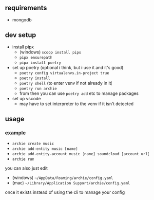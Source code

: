 ## requirements
- mongodb

## dev setup
- install pipx
    - (windows) `scoop install pipx`
    - `pipx ensurepath`
    - `pipx install poetry`
- set up poetry
    (optional i think, but i use it and it's good)
    - `poetry config virtualenvs.in-project true`
    - `poetry install`
    - `poetry shell` (to enter venv if not already in it)
    - `poetry run archie`
    - from then you can use `poetry add` etc to manage packages
- set up vscode
    - may have to set interpreter to the venv if it isn't detected

## usage
### example
- `archie create music`
- `archie add-entity music [name]`
- `archie add-entity-account music [name] soundcloud [account url]`
- `archie run`

you can also just edit
- (windows) `~/AppData/Roaming/archie/config.yaml`
- (mac) `~/Library/Application Support/archie/config.yaml`

once it exists instead of using the cli to manage your config
